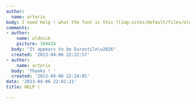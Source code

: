 ```yaml
---
author:
  name: arterix
body: I need Help ! what the font is this ?[img:sites/default/files/old-images/164985_10201139146906448_544623801_n_6177.jpg]
comments:
- author:
    name: oldnick
    picture: 109434
  body: "It appears to be Eurostile\u2026"
  created: '2013-04-06 22:22:57'
- author:
    name: arterix
  body: 'Thanks ! '
  created: '2013-04-06 22:24:01'
date: '2013-04-06 22:01:21'
title: HELP !

---
```

